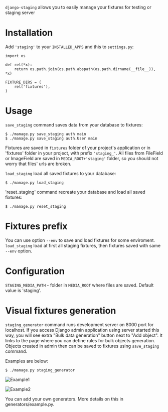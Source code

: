 `django-staging` allows you to easily manage your fixtures for testing or staging server

# Installation

Add `'staging'` to your `INSTALLED_APPS` and this to `settings.py`:

    import os

    def rel(*x):
        return os.path.join(os.path.abspath(os.path.dirname(__file__)), *x)

    FIXTURE_DIRS = (
        rel('fixtures'),
    )

# Usage

`save_staging` command saves data from your database to fixtures:

    $ ./manage.py save_staging auth main
    $ ./manage.py save_staging auth.User main

Fixtures are saved in `fixtures` folder of your project's application or in 'fixtures' folder in your project, with prefix `'staging_'`. All files from FileField or ImageField are saved in `MEDIA_ROOT+'staging'` folder, so you should not worry that files' urls are broken.

`load_staging` load all saved fixtures to your database:

    $ ./manage.py load_staging

'reset_staging' command recreate your database and load all saved fixtures:

    $ ./manage.py reset_staging

# Fixtures prefix

You can use option `--env` to save and load fixtures for some enviroment. `load_staging` load at first all staging fixtures, then fixtures saved with same `--env` option.

# Configuration

`STAGING_MEDIA_PATH` - folder in `MEDIA_ROOT` where files are saved. Default value is 'staging'.

# Visual fixtures generation

`staging_generator` command runs development server on 8000 port for localhost. If you access Django admin application using server started this way, you will see extra "Bulk data generation" button next to "Add object". It links to the page where you can define rules for bulk objects generation. Objects created in admin then can be saved to fixtures using `save_staging` command.

Examples are below:

    $ ./manage.py staging_generator

![Example1](https://github.com/code-on/django-staging/raw/master/examples/example1.png)

![Example2](https://github.com/code-on/django-staging/raw/master/examples/example2.png)

You can add your own generators. More details on this in generators/example.py.